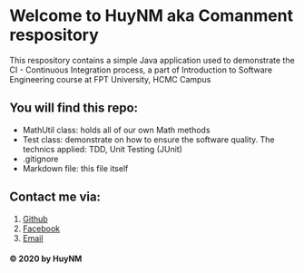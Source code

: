 ﻿# Welcome to HuyNM aka Comanment respository
This respository contains a simple Java application used to demonstrate the CI - Continuous Integration process, a part of Introduction to Software Engineering course
at FPT University, HCMC Campus

## You will find this repo:
* MathUtil class: holds all of our own Math methods
* Test class: demonstrate on how to ensure the software 
quality. The technics applied: TDD, Unit Testing (JUnit)
* .gitignore
* Markdown file: this file itself

## Contact me via:
1. [Github](https://github.com/huymannhhuy17800)
2. [Facebook](https://www.facebook.com/profile.php?id=100008215382084)
3. [Email](huymanhhuy178@gmail.com)
#### © 2020 by HuyNM